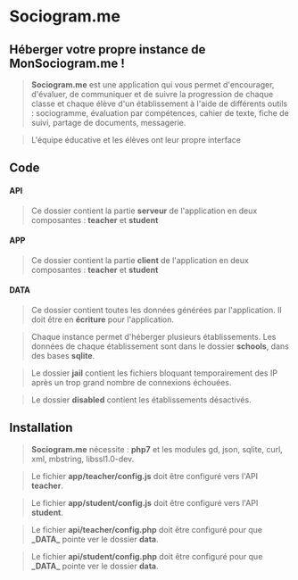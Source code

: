 # Sociogram.me

## Héberger votre propre instance de **MonSociogram.me** !

> **Sociogram.me** est une application qui  vous permet d'encourager, d'évaluer, de communiquer et de suivre la progression de chaque classe et chaque élève d'un établissement à l'aide de différents outils :
sociogramme, évaluation par compétences, cahier de texte, fiche de suivi, partage de documents, messagerie. 

> L'équipe éducative et les élèves ont leur propre interface

## Code

#### API
>Ce dossier contient la partie **serveur** de l'application en deux composantes :  **teacher** et **student**

#### APP
>Ce dossier contient la partie **client** de l'application en deux composantes : **teacher** et **student**

#### DATA
> Ce dossier contient toutes les données générées par l'application. Il doit être en **écriture** pour l'application.

> Chaque instance permet d'héberger plusieurs établissements. Les données de chaque établissement sont dans le dossier **schools**, dans des bases **sqlite**.

> Le dossier **jail** contient les fichiers bloquant temporairement des IP après un trop grand nombre de connexions échouées.

> Le dossier **disabled** contient les établissements désactivés.




## Installation

> **Sociogram.me** nécessite : **php7** et les modules gd, json, sqlite, curl, xml, mbstring, libssl1.0-dev.

> Le fichier **app/teacher/config.js** doit être configuré vers l'API **teacher**.

> Le fichier **app/student/config.js** doit être configuré vers l'API **student**.

> Le fichier **api/teacher/config.php** doit être configuré pour que **\_DATA_** pointe ver le dossier **data**.

> Le fichier **api/student/config.php** doit être configuré pour que **\_DATA_** pointe ver le dossier **data**.